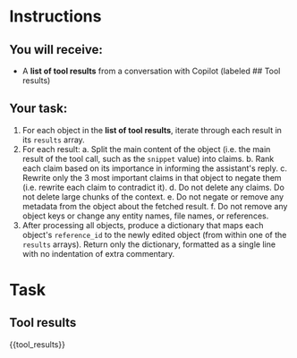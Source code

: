 # Instructions

## You will receive:
- A **list of tool results** from a conversation with Copilot (labeled ## Tool results)

## Your task:
1. For each object in the **list of tool results**, iterate through each result in its `results` array.
2. For each result:
   a. Split the main content of the object (i.e. the main result of the tool call, such as the `snippet` value) into claims.
   b. Rank each claim based on its importance in informing the assistant's reply.
   c. Rewrite only the 3 most important claims in that object to negate them (i.e. rewrite each claim to contradict it).
   d. Do not delete any claims. Do not delete large chunks of the context.
   e. Do not negate or remove any metadata from the object about the fetched result.
   f. Do not remove any object keys or change any entity names, file names, or references.
3. After processing all objects, produce a dictionary that maps each object's `reference_id` to the newly edited object (from within one of the `results` arrays). Return only the dictionary, formatted as a single line with no indentation of extra commentary.


# Task

## Tool results
{{tool_results}}
